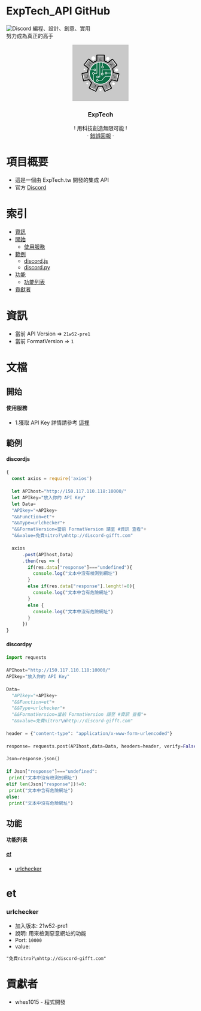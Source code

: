 # ExpTech_API GitHub
<img alt="Discord" src="https://img.shields.io/discord/857181425908318218">
編程、設計、創意、實用
<br>
努力成為真正的高手
<br />
<p align="center">
  <a href="https://github.com/ExpTech-tw/Example/">
    <img src="image/ExpTech.png" alt="ExpTech" width="150" height="150">
  </a>
  <h3 align="center">ExpTech</h3>
  <p align="center">
    ! 用科技創造無限可能 !
    <br />
    ·
    <a href="https://github.com/ExpTech-tw/Example/issues">錯誤回報</a>
    ·
  </p>
</p>

# 項目概要
* 這是一個由 ExpTech.tw 開發的集成 API
* 官方 [Discord](https://discord.gg/rkPu3msUf3)

# 索引
- [資訊](#資訊)
- [開始](#開始)
  - [使用服務](#使用服務)
- [範例](#範例)
  - [discord.js](#discordjs)
  - [discord.py](#discordpy)
- [功能](#功能)
  - [功能列表](#功能列表)
- [貢獻者](#貢獻者)

# 資訊
- 當前 API Version => ```21w52-pre1```
- 當前 FormatVersion => ```1```

# 文檔
## 開始
#### 使用服務
* 1.獲取 API Key 詳情請參考 [這裡](https://github.com/ExpTechTW/ExpTech_Discord_Bot)

## 範例
#### discordjs
```javascript
{
  const axios = require('axios')
  
  let APIhost="http://150.117.110.118:10000/"
  let APIkey="放入你的 API Key"
  let Data=
  "APIkey="+APIkey+
  "&&Function=et"+
  "&&Type=urlchecker"+
  "&&FormatVersion=當前 FormatVersion 請至 #資訊 查看"+
  "&&value=免費nitro?\nhttp://discord-gifft.com"
  
  axios
      .post(APIhost,Data)
      .then(res => {
        if(res.data["response"]==="undefined"){
          console.log("文本中沒有檢測到網址")
        }
        else if(res.data["response"].lenght!=0){
          console.log("文本中含有危險網址")
        } 
        else {
          console.log("文本中沒有危險網址")
        }
      })
}
```

#### discordpy
```python
import requests

APIhost="http://150.117.110.118:10000/"
APIkey="放入你的 API Key"

Data=
  "APIkey="+APIkey+
  "&&Function=et"+
  "&&Type=urlchecker"+
  "&&FormatVersion=當前 FormatVersion 請至 #資訊 查看"+
  "&&value=免費nitro?\nhttp://discord-gifft.com"

header = {"content-type": "application/x-www-form-urlencoded"}

response= requests.post(APIhost,data=Data, headers=header, verify=False)

Json=response.json()

if Json["response"]==="undefined":
 print("文本中沒有檢測到網址")
elif len(Json["response"])!=0:
 print("文本中含有危險網址")
else:
 print("文本中沒有危險網址")
```

## 功能
#### 功能列表
##### [et](#et)
- [urlchecker](#urlchecker)

# et
### urlchecker
- 加入版本: 21w52-pre1
- 說明: 用來檢測惡意網址的功能
- Port: ```10000```
- value: 
```
"免費nitro?\nhttp://discord-gifft.com"
```

# 貢獻者
* whes1015 - 程式開發
